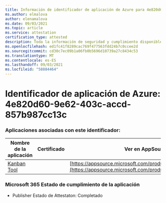 ```yaml
---
title: Información de identificador de aplicación de Azure para 4e820d60-9e62-403c-accd-857b987cc13c
ms.author: elmalova
author: elenamalova
ms.date: 09/03/2021
ms.topic: article
ms.service: attestation
certification_type: attested
description: Toda la información de seguridad y cumplimiento disponible para 4e820d60-9e62-403c-accd-857b987cc13c.
ms.openlocfilehash: ed1fc41f8289cac769f477563fdd24b7c0ccee2d
ms.sourcegitcommit: cd30c7ec09b1a06fb0b5696d10739a27c8434c53
ms.translationtype: MT
ms.contentlocale: es-ES
ms.lasthandoff: 09/03/2021
ms.locfileid: "58884464"
---
```

# <a name="azure-app-id-4e820d60-9e62-403c-accd-857b987cc13c"></a>Identificador de aplicación de Azure: 4e820d60-9e62-403c-accd-857b987cc13c


### <a name="apps-associated-with-this-id"></a>Aplicaciones asociadas con este identificador:
| **Nombre de la aplicación** | **Certificado** | **Ver en AppSource** |
|--------------|---------------|-----------------------|
| [Kanban Tool](https://docs.microsoft.com/microsoft-365-app-certification/forward/WA200002121) |  | [https://appsource.microsoft.com/product/office/WA200002121](https://appsource.microsoft.com/product/office/WA200002121) |

### <a name="microsoft-365-app-compliance-status"></a>Microsoft 365 Estado de cumplimiento de la aplicación
- Publisher Estado de Attestaton: Completado
